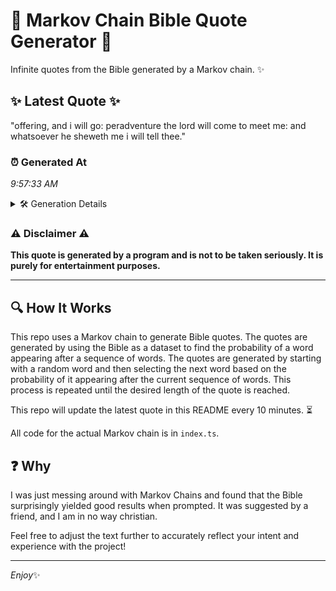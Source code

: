 # 📖 Markov Chain Bible Quote Generator 📖

Infinite quotes from the Bible generated by a Markov chain. ✨

## ✨ Latest Quote ✨
"offering, and i will go: peradventure the lord will come to meet me: and whatsoever he sheweth me i will tell thee."

### ⏰ Generated At
*9:57:33 AM*

<details>
    <summary>🛠️ Generation Details</summary>
    <p>
        <strong>🌱 Seed:</strong> offering,<br>
        <strong>🔄 Iterations:</strong> 21<br>
        <strong>📜 Context History:</strong><br>[ offering, ]: and<br>[ offering,, and ]: i<br>[ offering,, and, i ]: will<br>[ offering,, and, i, will ]: go:<br>[ offering,, and, i, will, go: ]: peradventure<br>[ offering,, and, i, will, go:, peradventure ]: the<br>[ and, i, will, go:, peradventure, the ]: lord<br>[ i, will, go:, peradventure, the, lord ]: will<br>[ will, go:, peradventure, the, lord, will ]: come<br>[ go:, peradventure, the, lord, will, come ]: to<br>[ peradventure, the, lord, will, come, to ]: meet<br>[ the, lord, will, come, to, meet ]: me:<br>[ lord, will, come, to, meet, me: ]: and<br>[ will, come, to, meet, me:, and ]: whatsoever<br>[ come, to, meet, me:, and, whatsoever ]: he<br>[ to, meet, me:, and, whatsoever, he ]: sheweth<br>[ meet, me:, and, whatsoever, he, sheweth ]: me<br>[ me:, and, whatsoever, he, sheweth, me ]: i<br>[ and, whatsoever, he, sheweth, me, i ]: will<br>[ whatsoever, he, sheweth, me, i, will ]: tell<br>[ he, sheweth, me, i, will, tell ]: thee.<br>
    </p>
</details>

### ⚠️ Disclaimer ⚠️
**This quote is generated by a program and is not to be taken seriously. It is purely for entertainment purposes.**

---

## 🔍 How It Works

This repo uses a Markov chain to generate Bible quotes. The quotes are generated by using the Bible as a dataset to find the probability of a word appearing after a sequence of words. The quotes are generated by starting with a random word and then selecting the next word based on the probability of it appearing after the current sequence of words. This process is repeated until the desired length of the quote is reached.

This repo will update the latest quote in this README every 10 minutes. ⏳

All code for the actual Markov chain is in `index.ts`.

## ❓ Why

I was just messing around with Markov Chains and found that the Bible surprisingly yielded good results when prompted. 
It was suggested by a friend, and I am in no way christian.

Feel free to adjust the text further to accurately reflect your intent and experience with the project!

---

*Enjoy*✨
